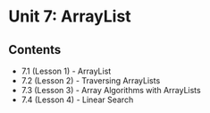 # Unit 7: ArrayList

## Contents
- 7.1 (Lesson 1) - ArrayList
- 7.2 (Lesson 2) - Traversing ArrayLists
- 7.3 (Lesson 3) - Array Algorithms with ArrayLists
- 7.4 (Lesson 4) - Linear Search